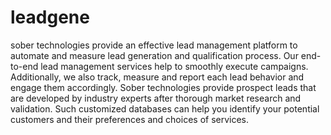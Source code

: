 # leadgene
sober technologies provide an effective lead management platform to automate and measure lead generation and qualification process. Our end-to-end lead management services help to smoothly execute campaigns. Additionally, we also track, measure and report each lead behavior and engage them accordingly. Sober technologies provide prospect leads that are developed by industry experts after thorough market research and validation. Such customized databases can help you identify your potential customers and their preferences and choices of services. 
